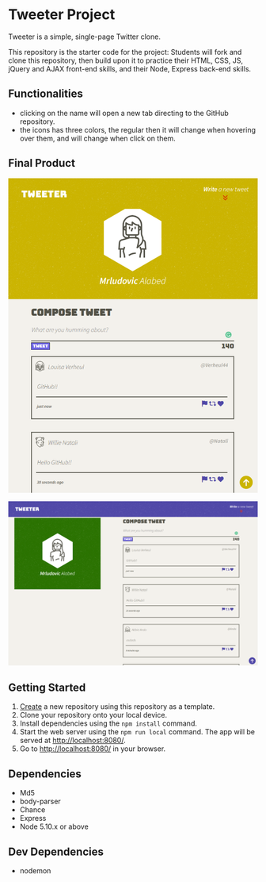 # Tweeter Project

Tweeter is a simple, single-page Twitter clone.

This repository is the starter code for the project: Students will fork and clone this repository, then build upon it to practice their HTML, CSS, JS, jQuery and AJAX front-end skills, and their Node, Express back-end skills.

## Functionalities

- clicking on the name will open a new tab directing to the GitHub repository.
- the icons has three colors, the regular then it will change when hovering over them, and will change when click on them.

## Final Product

![screenshot for the mobile version](https://github.com/mrludovicc/tweeter/raw/master/public/images/mobile-version.png)

![screenshot for the desktop version](https://github.com/mrludovicc/tweeter/raw/master/public/images/desktop-version.png)

## Getting Started

1. [Create](https://docs.github.com/en/repositories/creating-and-managing-repositories/creating-a-repository-from-a-template) a new repository using this repository as a template.
2. Clone your repository onto your local device.
3. Install dependencies using the `npm install` command.
3. Start the web server using the `npm run local` command. The app will be served at <http://localhost:8080/>.
4. Go to <http://localhost:8080/> in your browser.

## Dependencies

- Md5
- body-parser
- Chance
- Express
- Node 5.10.x or above

## Dev Dependencies

- nodemon